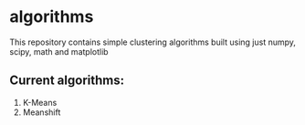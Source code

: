# algorithms

This repository contains simple clustering algorithms built using just numpy, scipy, math and matplotlib

## Current algorithms:

1. K-Means
2. Meanshift